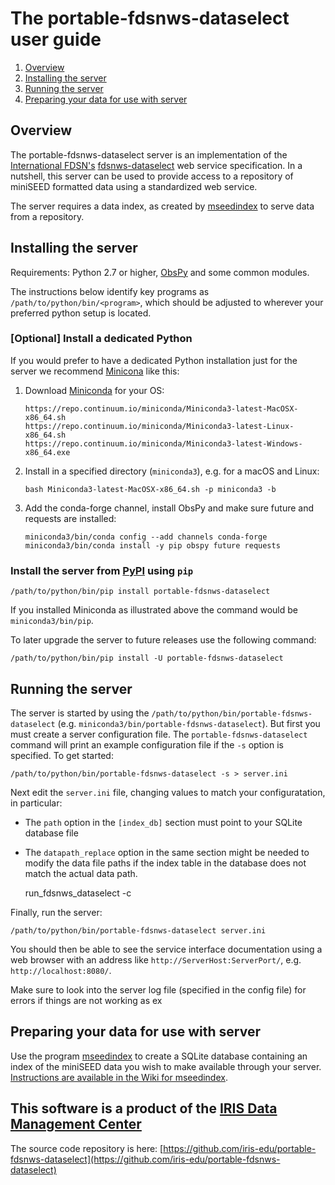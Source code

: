 # The portable-fdsnws-dataselect user guide

1. [Overview](#overview)
1. [Installing the server](#installing-the-server)
1. [Running the server](#running-the-server)
1. [Preparing your data for use with server](#preparing-your-data-for-use-with-server)

## Overview

The portable-fdsnws-dataselect server is an implementation of the
[International FDSN's](https://www.fdsn.org/)
[fdsnws-dataselect](http://www.fdsn.org/webservices/) web service specification.
In a nutshell, this server can be used to provide access to a repository of miniSEED
formatted data using a standardized web service.

The server requires a data index, as created by [mseedindex](https://github.com/iris-edu/mseedindex/wiki)
to serve data from a repository.

## Installing the server

Requirements: Python 2.7 or higher, [ObsPy](http://obspy.org) and some common modules.

The instructions below identify key programs as `/path/to/python/bin/<program>`, which should
be adjusted to wherever your preferred python setup is located.

### [Optional] Install a dedicated Python

If you would prefer to have a dedicated Python installation just for the server we
recommend [Minicona](https://conda.io/miniconda.html) like this:

1. Download [Miniconda](https://conda.io/miniconda.html) for your OS:

    ```
    https://repo.continuum.io/miniconda/Miniconda3-latest-MacOSX-x86_64.sh
    https://repo.continuum.io/miniconda/Miniconda3-latest-Linux-x86_64.sh
    https://repo.continuum.io/miniconda/Miniconda3-latest-Windows-x86_64.exe
    ```

2. Install in a specified directory (`miniconda3`), e.g. for a macOS and Linux:

    ```
    bash Miniconda3-latest-MacOSX-x86_64.sh -p miniconda3 -b
    ```

3. Add the conda-forge channel, install ObsPy and make sure future and requests are installed:

    ```
    miniconda3/bin/conda config --add channels conda-forge
    miniconda3/bin/conda install -y pip obspy future requests
    ```

### Install the server from [PyPI](https://pypi.python.org/pypi) using `pip`

    /path/to/python/bin/pip install portable-fdsnws-dataselect

If you installed Miniconda as illustrated above the command would be `miniconda3/bin/pip`.

To later upgrade the server to future releases use the following command:

    /path/to/python/bin/pip install -U portable-fdsnws-dataselect

## Running the server

The server is started by using the `/path/to/python/bin/portable-fdsnws-dataselect`
(e.g. `miniconda3/bin/portable-fdsnws-dataselect`).  But first you must create a server
configuration file.  The `portable-fdsnws-dataselect` command will print an example
configuration file if the `-s` option is specified.  To get started:

    /path/to/python/bin/portable-fdsnws-dataselect -s > server.ini

Next edit the `server.ini` file, changing values to match your configuratation, in particular:

* The `path` option in the `[index_db]` section must point to your SQLite database file
* The `datapath_replace` option in the same section might be needed to modify the data file paths if the index table in the database does not match the actual data path.

    run_fdsnws_dataselect -c <path-to-your-config-file>

Finally, run the server:

    /path/to/python/bin/portable-fdsnws-dataselect server.ini

You should then be able to see the service interface documentation using a web browser
with an address like `http://ServerHost:ServerPort/`, e.g. `http://localhost:8080/`.

Make sure to look into the server log file (specified in the config file) for errors
if things are not working as ex

## Preparing your data for use with server

Use the program [mseedindex](https://github.com/iris-edu/mseedindex) to create a SQLite
database containing an index of the miniSEED data you wish to make available through your server.
[Instructions are available in the Wiki for mseedindex](https://github.com/iris-edu/mseedindex/wiki).

## This software is a product of the [IRIS Data Management Center](http://ds.iris.edu/ds/nodes/dmc/)

The source code repository is here: [https://github.com/iris-edu/portable-fdsnws-dataselect](https://github.com/iris-edu/portable-fdsnws-dataselect)


